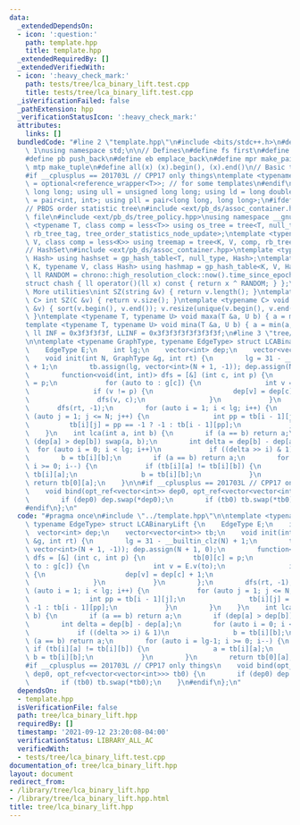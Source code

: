 ```yaml
---
data:
  _extendedDependsOn:
  - icon: ':question:'
    path: template.hpp
    title: template.hpp
  _extendedRequiredBy: []
  _extendedVerifiedWith:
  - icon: ':heavy_check_mark:'
    path: tests/tree/lca_binary_lift.test.cpp
    title: tests/tree/lca_binary_lift.test.cpp
  _isVerificationFailed: false
  _pathExtension: hpp
  _verificationStatusIcon: ':heavy_check_mark:'
  attributes:
    links: []
  bundledCode: "#line 2 \"template.hpp\"\n#include <bits/stdc++.h>\n#define DEBUG\
    \ 1\nusing namespace std;\n\n// Defines\n#define fs first\n#define sn second\n\
    #define pb push_back\n#define eb emplace_back\n#define mpr make_pair\n#define\
    \ mtp make_tuple\n#define all(x) (x).begin(), (x).end()\n// Basic type definitions\n\
    #if __cplusplus == 201703L // CPP17 only things\ntemplate <typename T> using opt_ref\
    \ = optional<reference_wrapper<T>>; // for some templates\n#endif\nusing ll =\
    \ long long; using ull = unsigned long long; using ld = long double;\nusing pii\
    \ = pair<int, int>; using pll = pair<long long, long long>;\n#ifdef __GNUG__\n\
    // PBDS order statistic tree\n#include <ext/pb_ds/assoc_container.hpp> // Common\
    \ file\n#include <ext/pb_ds/tree_policy.hpp>\nusing namespace __gnu_pbds;\ntemplate\
    \ <typename T, class comp = less<T>> using os_tree = tree<T, null_type, comp,\
    \ rb_tree_tag, tree_order_statistics_node_update>;\ntemplate <typename K, typename\
    \ V, class comp = less<K>> using treemap = tree<K, V, comp, rb_tree_tag, tree_order_statistics_node_update>;\n\
    // HashSet\n#include <ext/pb_ds/assoc_container.hpp>\ntemplate <typename T, class\
    \ Hash> using hashset = gp_hash_table<T, null_type, Hash>;\ntemplate <typename\
    \ K, typename V, class Hash> using hashmap = gp_hash_table<K, V, Hash>;\nconst\
    \ ll RANDOM = chrono::high_resolution_clock::now().time_since_epoch().count();\n\
    struct chash { ll operator()(ll x) const { return x ^ RANDOM; } };\n#endif\n//\
    \ More utilities\nint SZ(string &v) { return v.length(); }\ntemplate <typename\
    \ C> int SZ(C &v) { return v.size(); }\ntemplate <typename C> void UNIQUE(vector<C>\
    \ &v) { sort(v.begin(), v.end()); v.resize(unique(v.begin(), v.end()) - v.begin());\
    \ }\ntemplate <typename T, typename U> void maxa(T &a, U b) { a = max(a, b); }\n\
    template <typename T, typename U> void mina(T &a, U b) { a = min(a, b); }\nconst\
    \ ll INF = 0x3f3f3f3f, LLINF = 0x3f3f3f3f3f3f3f3f;\n#line 3 \"tree/lca_binary_lift.hpp\"\
    \n\ntemplate <typename GraphType, typename EdgeType> struct LCABinaryLift {\n\
    \    EdgeType E;\n    int lg;\n    vector<int> dep;\n    vector<vector<int>> tb;\n\
    \    void init(int N, GraphType &g, int rt) {\n        lg = 31 - __builtin_clz(N)\
    \ + 1;\n        tb.assign(lg, vector<int>(N + 1, -1)); dep.assign(N + 1, 0);\n\
    \        function<void(int, int)> dfs = [&] (int c, int p) {\n            tb[0][c]\
    \ = p;\n            for (auto to : g[c]) {\n                int v = E.v(to);\n\
    \                if (v != p) {\n                    dep[v] = dep[c] + 1;\n   \
    \                 dfs(v, c);\n                }\n            }\n        };\n \
    \       dfs(rt, -1);\n        for (auto i = 1; i < lg; i++) {\n            for\
    \ (auto j = 1; j <= N; j++) {\n                int pp = tb[i - 1][j];\n      \
    \          tb[i][j] = pp == -1 ? -1 : tb[i - 1][pp];\n            }\n        }\n\
    \    }\n    int lca(int a, int b) {\n        if (a == b) return a;\n        if\
    \ (dep[a] > dep[b]) swap(a, b);\n        int delta = dep[b] - dep[a];\n      \
    \  for (auto i = 0; i < lg; i++)\n            if ((delta >> i) & 1)\n        \
    \        b = tb[i][b];\n        if (a == b) return a;\n        for (auto i = lg-1;\
    \ i >= 0; i--) {\n            if (tb[i][a] != tb[i][b]) {\n                a =\
    \ tb[i][a];\n                b = tb[i][b];\n            }\n        }\n       \
    \ return tb[0][a];\n    }\n\n#if __cplusplus == 201703L // CPP17 only things\n\
    \    void bind(opt_ref<vector<int>> dep0, opt_ref<vector<vector<int>>> tb0) {\n\
    \        if (dep0) dep.swap(*dep0);\n        if (tb0) tb.swap(*tb0);\n    }\n\
    #endif\n};\n"
  code: "#pragma once\n#include \"../template.hpp\"\n\ntemplate <typename GraphType,\
    \ typename EdgeType> struct LCABinaryLift {\n    EdgeType E;\n    int lg;\n  \
    \  vector<int> dep;\n    vector<vector<int>> tb;\n    void init(int N, GraphType\
    \ &g, int rt) {\n        lg = 31 - __builtin_clz(N) + 1;\n        tb.assign(lg,\
    \ vector<int>(N + 1, -1)); dep.assign(N + 1, 0);\n        function<void(int, int)>\
    \ dfs = [&] (int c, int p) {\n            tb[0][c] = p;\n            for (auto\
    \ to : g[c]) {\n                int v = E.v(to);\n                if (v != p)\
    \ {\n                    dep[v] = dep[c] + 1;\n                    dfs(v, c);\n\
    \                }\n            }\n        };\n        dfs(rt, -1);\n        for\
    \ (auto i = 1; i < lg; i++) {\n            for (auto j = 1; j <= N; j++) {\n \
    \               int pp = tb[i - 1][j];\n                tb[i][j] = pp == -1 ?\
    \ -1 : tb[i - 1][pp];\n            }\n        }\n    }\n    int lca(int a, int\
    \ b) {\n        if (a == b) return a;\n        if (dep[a] > dep[b]) swap(a, b);\n\
    \        int delta = dep[b] - dep[a];\n        for (auto i = 0; i < lg; i++)\n\
    \            if ((delta >> i) & 1)\n                b = tb[i][b];\n        if\
    \ (a == b) return a;\n        for (auto i = lg-1; i >= 0; i--) {\n           \
    \ if (tb[i][a] != tb[i][b]) {\n                a = tb[i][a];\n               \
    \ b = tb[i][b];\n            }\n        }\n        return tb[0][a];\n    }\n\n\
    #if __cplusplus == 201703L // CPP17 only things\n    void bind(opt_ref<vector<int>>\
    \ dep0, opt_ref<vector<vector<int>>> tb0) {\n        if (dep0) dep.swap(*dep0);\n\
    \        if (tb0) tb.swap(*tb0);\n    }\n#endif\n};\n"
  dependsOn:
  - template.hpp
  isVerificationFile: false
  path: tree/lca_binary_lift.hpp
  requiredBy: []
  timestamp: '2021-09-12 23:20:08-04:00'
  verificationStatus: LIBRARY_ALL_AC
  verifiedWith:
  - tests/tree/lca_binary_lift.test.cpp
documentation_of: tree/lca_binary_lift.hpp
layout: document
redirect_from:
- /library/tree/lca_binary_lift.hpp
- /library/tree/lca_binary_lift.hpp.html
title: tree/lca_binary_lift.hpp
---
```

